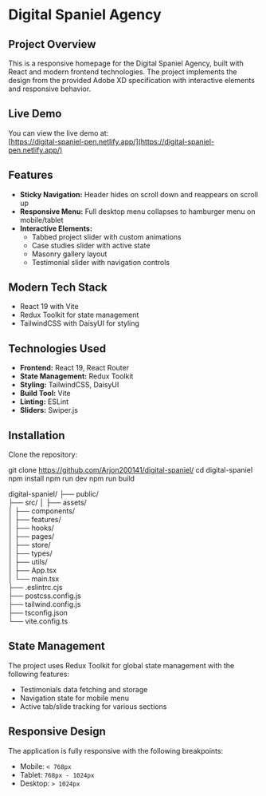 # Digital Spaniel Agency

## Project Overview
This is a responsive homepage for the Digital Spaniel Agency, built with React and modern frontend technologies. The project implements the design from the provided Adobe XD specification with interactive elements and responsive behavior.

## Live Demo
You can view the live demo at:  
[https://digital-spaniel-pen.netlify.app/](https://digital-spaniel-pen.netlify.app/)

## Features
- **Sticky Navigation:** Header hides on scroll down and reappears on scroll up  
- **Responsive Menu:** Full desktop menu collapses to hamburger menu on mobile/tablet  
- **Interactive Elements:**  
  - Tabbed project slider with custom animations  
  - Case studies slider with active state  
  - Masonry gallery layout  
  - Testimonial slider with navigation controls  

## Modern Tech Stack
- React 19 with Vite  
- Redux Toolkit for state management  
- TailwindCSS with DaisyUI for styling  

## Technologies Used
- **Frontend:** React 19, React Router  
- **State Management:** Redux Toolkit  
- **Styling:** TailwindCSS, DaisyUI  
- **Build Tool:** Vite  
- **Linting:** ESLint  
- **Sliders:** Swiper.js  

## Installation

Clone the repository:

git clone https://github.com/Arjon200141/digital-spaniel/
cd digital-spaniel
npm install
npm run dev
npm run build


digital-spaniel/
├── public/               
├── src/
│   ├── assets/           
│   ├── components/       
│   ├── features/         
│   ├── hooks/            
│   ├── pages/            
│   ├── store/           
│   ├── types/            
│   ├── utils/          
│   ├── App.tsx           
│   └── main.tsx        
├── .eslintrc.cjs        
├── postcss.config.js     
├── tailwind.config.js   
├── tsconfig.json         
└── vite.config.ts     

## State Management
The project uses Redux Toolkit for global state management with the following features:

- Testimonials data fetching and storage
- Navigation state for mobile menu
- Active tab/slide tracking for various sections


## Responsive Design
The application is fully responsive with the following breakpoints:

- Mobile: `< 768px`
- Tablet: `768px - 1024px`
- Desktop: `> 1024px`
